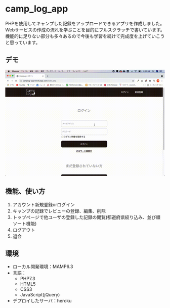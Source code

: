 # camp_log_app

PHPを使用してキャンプした記録をアップロードできるアプリを作成しました。
Webサービスの作成の流れを学ぶことを目的にフルスクラッチで書いています。
機能的に足りない部分も多々あるので今後も学習を続けて完成度を上げていこうと思っています。

## デモ
![デモ](https://raw.githubusercontent.com/tera213/camp_log_app/images/demo.gif)

## 機能、使い方

1. アカウント新規登録orログイン
2. キャンプの記録でレビューの登録、編集、削除
3. トップページで他ユーザの登録した記録の閲覧(都道府県絞り込み、並び順ソート機能)
4. ログアウト
5. 退会

## 環境

* ローカル開発環境：MAMP6.3
* 言語：
  - PHP7.3
  - HTML5
  - CSS3
  - JavaScript(jQuery)
* デプロイしたサーバ：heroku
